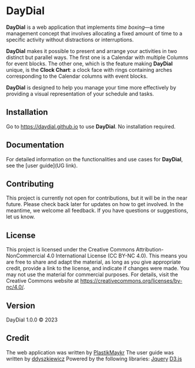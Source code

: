 # DayDial

__DayDial__ is a web application that implements _time boxing_—a time management concept that involves allocating a fixed amount of time to a specific activity without distractions or interruptions.

__DayDial__ makes it possible to present and arrange your activities in two distinct but parallel ways. The first one is a Calendar with multiple Columns for event blocks. The other one, which is the feature making __DayDial__ unique, is the __Clock Chart__: a clock face with rings containing arches corresponding to the Calendar columns with event blocks.

__DayDial__ is designed to help you manage your time more effectively by providing a visual representation of your schedule and tasks.

## Installation
Go to https://daydial.github.io to use __DayDial__. No installation required. 

## Documentation
For detailed information on the functionalities and use cases for __DayDial__, see the [user guide](UG link).

## Contributing
This project is currently not open for contributions, but it will be in the near future. Please check back later for updates on how to get involved. In the meantime, we welcome all feedback. If you have questions or suggestions, let us know.

## License
This project is licensed under the Creative Commons Attribution-NonCommercial 4.0 International License (CC BY-NC 4.0). This means you are free to share and adapt the material, as long as you give appropriate credit, provide a link to the license, and indicate if changes were made. You may not use the material for commercial purposes. For details, visit the Creative Commons website at https://creativecommons.org/licenses/by-nc/4.0/.

## Version
DayDial 1.0.0 <span>&copy;</span> 2023

## Credit
The web application was written by [PlastikMaykr](https://twitter.com/PlastikMaykr)
The user guide was written by [ddyszkiewicz](https://github.com/ddyszkiewicz)
Powered by the following libraries: [Jquery](https://jquery.com/) [D3.js](https://d3js.org/)